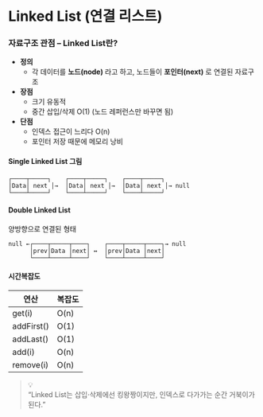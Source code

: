 # Linked List (연결 리스트)

### 자료구조 관점 – Linked List란?

* **정의**
  * 각 데이터를 **노드(node)** 라고 하고, 노드들이 **포인터(next)** 로 연결된 자료구조
* **장점**
  * 크기 유동적
  * 중간 삽입/삭제 O(1) (노드 레퍼런스만 바꾸면 됨)
* **단점**
  * 인덱스 접근이 느리다 O(n)
  * 포인터 저장 때문에 메모리 낭비

#### Single Linked List 그림

```
┌────┬─────┐    ┌────┬─────┐    ┌────┬─────┐
│Data│ next │→  │Data│ next │→  │Data│ next │→ null
└────┴─────┘    └────┴─────┘    └────┴─────┘
```

#### Double Linked List

양방향으로 연결된 형태

```
null ←┌────┬─────┬────┐    ┌────┬─────┬────┐→ null
      │prev│Data │next│ ↔  │prev│Data │next│
      └────┴─────┴────┘    └────┴─────┴────┘
```

#### 시간복잡도

| 연산         | 복잡도  |
| ---------- | ---- |
| get(i)     | O(n) |
| addFirst() | O(1) |
| addLast()  | O(1) |
| add(i)     | O(n) |
| remove(i)  | O(n) |

> 💡 \
> “Linked List는 삽입·삭제에선 킹왕짱이지만, 인덱스로 다가가는 순간 거북이가 된다.”

